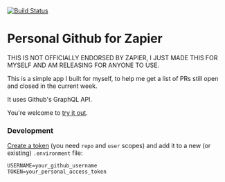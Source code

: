 [![Build Status](https://travis-ci.org/BrunoBernardino/personal-github-zapier.svg?branch=master)](https://travis-ci.org/BrunoBernardino/personal-github-zapier)

# Personal Github for Zapier

THIS IS NOT OFFICIALLY ENDORSED BY ZAPIER, I JUST MADE THIS FOR MYSELF AND AM RELEASING FOR ANYONE TO USE.

This is a simple app I built for myself, to help me get a list of PRs still open and closed in the current week.

It uses Github's GraphQL API.

You're welcome to [try it out](https://zapier.com/platform/public-invite/1663/04e64e2a900f1ee2ec9860fa710d4d53/).

### Development

[Create a token](https://help.github.com/articles/creating-a-personal-access-token-for-the-command-line/) (you need `repo` and `user` scopes) and add it to a new (or existing) `.environment` file:

```
USERNAME=your_github_username
TOKEN=your_personal_access_token
```
